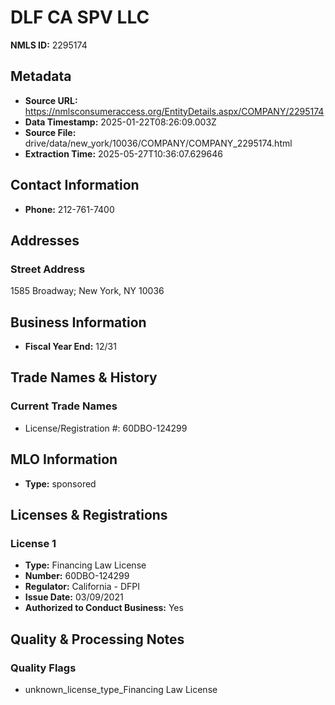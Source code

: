 # DLF CA SPV LLC

**NMLS ID:** 2295174

## Metadata
- **Source URL:** https://nmlsconsumeraccess.org/EntityDetails.aspx/COMPANY/2295174
- **Data Timestamp:** 2025-01-22T08:26:09.003Z
- **Source File:** drive/data/new_york/10036/COMPANY/COMPANY_2295174.html
- **Extraction Time:** 2025-05-27T10:36:07.629646

## Contact Information
- **Phone:** 212-761-7400

## Addresses
### Street Address
1585 Broadway; New York, NY 10036

## Business Information
- **Fiscal Year End:** 12/31

## Trade Names & History
### Current Trade Names
- License/Registration #: 60DBO-124299

## MLO Information
- **Type:** sponsored

## Licenses & Registrations

### License 1
- **Type:** Financing Law License
- **Number:** 60DBO-124299
- **Regulator:** California - DFPI
- **Issue Date:** 03/09/2021
- **Authorized to Conduct Business:** Yes

## Quality & Processing Notes
### Quality Flags
- unknown_license_type_Financing Law License
